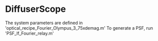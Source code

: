# DiffuserScope

The system parameters are defined in 'optical_recipe_Fourier_Olympus_3_75xdemag.m'
To generate a PSF, run 'PSF_lf_Fourier_relay.m'
